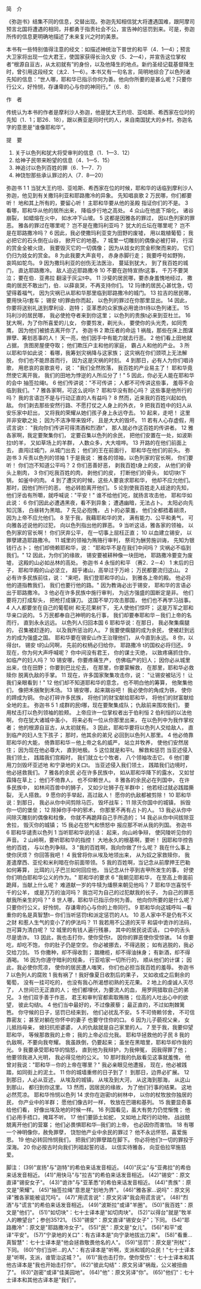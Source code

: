 简　介

《弥迦书》结集不同的信息，交替出现。弥迦先知相信犹大将遭遇国难，跟阿摩司预言北国将遭遇的相同，并都勇于指责社会不公，宣告神的惩罚到来。可是，弥迦所传的信息更明确地描述了未来复兴之时的美景。

本书有一些特别值得注意的经文：如描述神统治下普世的和平（4．1—4）；预言大卫家将出现一位大君王，使国家获得长治久安（5．2—4），并宣告这位掌权者“根源自亘古，从太初就有”的身份，以及他降生的地点。新约圣经记载基督降生时，曾引用这段经文（太2．1—6）。本书又有一句名言，简明地综合了以色列诸先知的信息：“世人哪，耶和华已指示你何为善。他向你所要的是甚么呢？只要你行公义，好怜悯，存谦卑的心与你的神同行。”（6．8）

作　者

传统认为本书的作者是摩利沙人弥迦，他是犹大王约坦、亚哈斯、希西家在位时的先知（1．1；耶26．18），跟以赛亚是同时代的人，来自南国犹大的乡村。弥迦名字的意思是“谁像耶和华”。

提　要

1. 关于以色列和犹大将受审判的信息（1．1—3．12）
2. 给神子民带来盼望的信息（4．1—5．15）
3. 神追讨以色列百姓的罪（6．1—7．7）
4. 神饶恕那些承认罪过的人（7．8—20）

弥迦书 1
1 当犹大王约坦、亚哈斯、希西家在位的时候，耶和华的话临到摩利沙人弥迦，他见到有关撒玛利亚和耶路撒冷的异象。
先知唱哀歌
2 万民哪，你们都要听！ 地和其上所有的，要留心听！ 主耶和华要从他的圣殿 指证你们的不是。
3 看哪，耶和华从他的居所出来， 降临步行地之高处。
4 众山在他底下熔化， 诸谷崩裂， 如蜡熔在火中， 如水冲下山坡。
5 这都是因雅各的罪过， 因以色列家的罪恶。 雅各的罪过在哪里呢？ 岂不是在撒玛利亚吗？ 犹大的丘坛在哪里呢？ 岂不是在耶路撒冷吗？
6 因此，我必使撒玛利亚变为田野的废墟， 用以栽植葡萄； 我必把它的石头倒在山谷， 掀开它的地基。
7 城里一切雕刻的偶像必被打碎， 行淫的赏金全被火烧， 我要毁灭它的一切偶像； 因为从妓女的赏金积聚而来的， 它们仍归为妓女的赏金。
8 为此我要大声哀号， 赤身赤脚行走； 我要呼号如野狗， 哀鸣如鸵鸟。
9 因为撒玛利亚的创伤无法医治， 蔓延到犹大， 到了我百姓的城门， 直达耶路撒冷。
敌人迫近耶路撒冷
10 不要在迦特宣扬t这事， 千万不要哭泣； 要在伯．亚弗拉 翻滚于灰尘t中。
11  沙斐的居民哪，要赤身羞愧地经过， 撒南的居民不敢出门，伯．以薛哀哭，不再支持你们。
12  玛律的居民心甚忧急，切望得着福气， 因为灾祸已从耶和华那里临到耶路撒冷的城门。
13  拉吉的居民哪，要用快马t套车； 锡安 t的罪由你而起， 以色列的罪过在你那里显出。
14 因此，你要将送别礼送到摩利设．迦特； 亚革悉的众家族必用诡诈t待以色列诸王。
15  玛利沙的居民哪， 我必使抢夺者来到你这里； 以色列的贵族t必来到亚杜兰。
16  犹大啊，为了你所喜爱的儿女， 你要剪发，剃光头， 要使你的头光秃，如同秃鹰， 因为他们被掳去离开你了。
弥迦书 2
欺压者的命运
1 祸哉，那些在床上图谋罪孽、筹划恶事的人！ 天一亮，他们因手中有能力就去行恶。
2 他们看上田地就占据， 贪图房屋便夺取； 他们欺压户主和他的家庭， 霸占人和他的产业。
3 所以耶和华如此说： 看哪，我筹划灾祸降与这家族； 这灾祸在你们颈项上无法解脱， 你们也不能昂首而行， 因为这是灾祸的时刻。
4 到那日，必有人为你们唱诗歌， 用悲哀的哀歌哀号，说： "我们全然败落， 我百姓的产业易主了！ 耶和华竟然使它离开我， 我们的田地为悖逆的人所瓜分了！"
5 因此，你必无人能在耶和华的会中 抽签拉绳t。
6 他们传讲说："不可传讲； 人都不可传讲这些事， 羞辱不会临到我们。"
7  雅各家啊，可这么说吗t？ 耶和华没有耐心吗？ 这些事是他所行的吗？ 我的言语岂不是与行动正直的人有益吗？
8 然而，近来我的百姓兴起如仇敌。 你们剥去那些安然行路、不愿打仗之人身上的外衣，
9 把我百姓中的妇人从安乐家中赶出， 又将我的荣耀从她们孩子身上永远夺去。
10 起来，走吧！ 这里并非安歇之处； 因为不洁净带来毁坏， 且是大大的毁坏。
11 若有人心存虚假，用谎言说t： "我向你们传讲可得清酒和烈酒t"， 那人就必作这百姓的传讲者。
12  雅各家啊，我定要聚集你们， 定要召集以色列的余民， 把他们安置在一处，如波斯拉t的羊， 又如草场上的羊群， 人数众多，大大喧哗。
13 开路的在他们前面上去， 直闯过城门，从城门出去； 他们的王在前面行， 耶和华在他们的前头。
弥迦书 3
斥责以色列的领袖
1 于是我说： 雅各的领袖，以色列家的官长啊， 你们要听！ 你们岂不知道公平吗？
2 你们恶善好恶， 剥我百姓t身上的皮， 从他们的骨头上剔肉，
3 你们吃我百姓的肉， 剥他们的皮， 打断他们的骨头， 如切块t下锅， 如釜中的肉。
4 到了遭灾的时候，这些人要哀求耶和华， 他却不应允他们。 那时，因他们所行的恶， 他必转脸离开他们。
5 论到使我百姓走入歧途的先知， 他们牙齿有所嚼，就呼喊说："平安！" 谁不给他们吃，就扬言攻击他， 耶和华如此说：
6 你们因此必遭遇黑夜，看不到异象； 遭遇幽暗，无法占卜。 太阳必向先知沉落， 白昼转为黑暗。
7 先见必抱愧， 占卜的必蒙羞， 他们全都捂着胡须， 因为上帝不应允他们。
8 至于我，我藉耶和华的灵， 满有能力、公平和勇气， 可向雅各述说他的过犯， 向以色列指出他的罪恶。
9 当听这话，雅各家的领袖， 以色列家的官长啊！ 你们厌弃公平， 在一切事上屈枉正直；
10 以血建立锡安， 以罪孽建造耶路撒冷。
11 城里的领袖为贿赂行审判， 祭司为酬劳施训诲， 先知为银钱行占卜； 他们却倚赖耶和华，说： "耶和华不是在我们中间吗？ 灾祸必不临到我们。"
12 因此，为你们的缘故， 锡安要被耕种像一块田地， 耶路撒冷要变为废墟， 这殿的山必如丛林的高处。
弥迦书 4
永恒的和平
（赛2．2－4）
1 末后的日子， 耶和华殿的山必坚立， 超乎诸山，高举过于万岭； 万民都要流归这山。
2 必有许多民族前往，说： "来吧，我们登耶和华的山， 到雅各上帝的殿。 他必将他的道指教我们， 我们也要行他的路。" 因为教诲必出于锡安， 耶和华的言语必出于耶路撒冷。
3 他必在许多民族中施行审判， 为远方强盛的国断定是非。 他们要将刀打成犁头， 把枪打成镰刀。 这国不举刀攻击那国， 他们也不再学习战事。
4 人人都要坐在自己的葡萄树 和无花果树下， 无人使他们惊吓； 这是万军之耶和华亲口说的。
5 万民都奉自己神明的名行事， 我们却要奉耶和华－我们上帝的名而行， 直到永永远远。
以色列人归回本国
6 耶和华说：在那日， 我必聚集瘸腿的， 召集被赶逐的， 以及我所惩治的人。
7 我要使瘸腿的成为余民， 使被赶到远方的成为强盛之国。 耶和华要在锡安山作王治理他们， 从今直到永远。
8 你，以得台t， 锡安 t的山冈啊， 先前的权柄必归给你， 耶路撒冷 t的国权必将归还。
9 现在，你为何大声呼喊呢？ 你中间没有君王， 你的谋士灭绝， 以致疼痛抓住你， 如临产的妇人吗？
10  锡安哪，你要疼痛生产， 仿佛临产的妇人； 因你必从城里出来，住在田野； 你要到巴比伦去， 在那里，你要蒙解救， 在那里，耶和华必救赎你 脱离仇敌的手掌。
11 现在，许多国家聚集攻击你，说： "让锡安被玷污！ 让我们亲眼看到！"
12 他们却不知道耶和华的意念， 也不明白他的筹算， 他聚集他们， 像把禾捆聚到禾场。
13  锡安哪，起来踹谷吧！ 我必使你的角成为铁， 使你的蹄成为铜。 你必打碎许多民族， 将他们的财宝献给耶和华， 将他们的财富献给全地的主。
弥迦书 5
1 成群的民t哪，现在要聚集成队； 仇敌前来围攻我们， 要用杖击打以色列领袖的脸颊。
上帝应许一位掌权者出于伯利恒
2  伯利恒的以法他啊， 你在犹大诸城中虽小， 将来必有一位从你那里出来， 在以色列中为我作掌权者； 他的根源自亘古，从太初就有。
3 因此，耶和华要将以色列人交给敌人， 直到临产的妇人生下孩子； 那时，他其余的弟兄 必回到以色列人那里。
4 他必倚靠耶和华的大能， 倚靠耶和华－他上帝之名的威严， 站立并牧养， 使他们安然居住； 因为现在他必尊大， 直到地极。
5 这位就是和平t。
解救和惩罚
当亚述侵入我们领土， 践踏我们宫殿时， 我们就立七个牧者， 八个领袖攻击它。
6 他们要用刀剑毁坏亚述地 和宁录地的关口t。 当亚述侵入我们领土， 践踏我们边境时， 他必拯救我们。
7  雅各的余民 必在许多民族中， 如从耶和华降下的露水， 又如甘霖降在草上； 他们不倚靠人， 也不仰赖世人。
8  雅各的余民必在列国中， 在许多民族中， 如林间百兽中的狮子， 又如少壮狮子在羊群中； 他若经过就必践踏撕裂， 无人搭救。
9 愿你的手举起，高过敌人！ 愿你的仇敌都被剪除！
10 耶和华说：到那日， 我必从你中间剪除马匹， 毁坏战车；
11 除灭你国中的城镇， 拆毁你一切的堡垒；
12 除掉你手中的邪术， 你那里不再有占卜的人。
13 我必从你中间除灭雕刻的偶像和柱像， 你就不再跪拜自己手所造的；
14 我必从你中间拔除亚舍拉， 毁灭你的城镇；
15 我必在怒气和愤怒中 报应那不听从我的列国。
弥迦书 6
耶和华谴责以色列
1 当听耶和华说的话： 起来，向山岭争辩， 使冈陵听见你的声音。
2 山岭啊，要听耶和华的指控！ 大地永久的根基啊，要听！ 因耶和华控告他的百姓， 与以色列争辩。
3 "我的百姓啊，我向你做了什么呢？ 我在什么事上使你厌烦？ 你回答我吧！
4 我曾将你从埃及地领出来， 从为奴之家救赎你， 我差遣摩西、亚伦和米利暗在你前面带领。
5 我的百姓啊，当记念从前摩押王巴勒如何筹算， 比珥的儿子巴兰如何回应他， 当记念从什亭到吉甲所发生的事， 好使你们明白耶和华公义的作为。"
耶和华的要求
6 "我朝见耶和华， 在至高上帝面前跪拜，当献上什么呢？ 难道献一岁的牛犊为燔祭来朝见他吗？
7 耶和华岂喜悦千千的公羊， 或是万万的油河吗？ 我岂可为自己的过犯献我的长子， 为自己的罪恶献我所亲生的吗？"
8 世人哪，耶和华已指示你何为善。 他向你所要的是什么呢？ 只要你行公义，好怜悯， 存谦卑的心与你的上帝同行。
9 耶和华向这城呼叫 ─看重你的名是真智慧t─ 你们当听惩罚t和派定惩罚的人t。
10 恶人家中不是仍有不义之财 和惹人生气的变小了的伊法吗？
11 我若用不公道的天平 和袋中诡诈的法码， 岂可算为清白呢？
12 城里的有钱人遍行残暴， 其中的居民说谎话， 口中的舌头尽是诡诈。
13 因此，我也击打你，使你受伤t， 因你的罪恶使你受惊骇。
14 你要吃，却吃不饱， 你的肚子仍是空空。 你必被挪去，不得逃脱； 如有逃脱的，我必交给刀剑。
15 你撒种，却不得收割； 踹橄榄，却不得油抹身； 有新酒，却不得酒喝。
16 因为你遵守暗利的规条， 行亚哈家一切所行的， 顺从他们的计谋； 因此，我必使你荒凉， 使你的居民遭人嗤笑， 你们也必担当我百姓的羞辱。
弥迦书 7
以色列人的腐败
1 我有祸了！我好像夏日收割后的果子， 又如收成之后剩余的葡萄， 没有一挂可吃的， 也没有我心所渴想初熟的无花果。
2 地上的虔诚人灭尽了， 人世间已无正直的人； 他们都埋伏，为要流人的血， 用罗网猎取自己的弟兄。
3 他们双手善于作恶， 君王和审判官都索取贿赂； 位高的人吐出心中的欲望， 彼此勾结t。
4 他们当中最好的，不过像蒺藜； 最正直的，不过如荆棘篱笆。 你守候的日子，惩罚已经来到， 他们必扰乱不安。
5 不可倚赖邻舍， 不可信靠密友； 甚至对躺在你怀中的妻子 也要守住你的口。
6 因为儿子藐视父亲， 女儿抵挡母亲， 媳妇抗拒婆婆， 人的仇敌就是自己家里的人。
7 至于我，我要仰望耶和华， 等候那救我的上帝； 我的上帝必应允我。
耶和华拯救他的子民
8 我的仇敌啊，不要向我夸耀。 我虽跌倒，仍要起来； 虽坐在黑暗里，耶和华却作我的光。
9 我要承受耶和华的恼怒， 直到他为我辩护，为我伸冤， 因我得罪了他； 他要领我进入光明， 我必得见他的公义。
10 那时我的仇敌看见这事就羞愧， 他曾对我说："耶和华－你的上帝在哪里？" 我必亲眼见他遭报， 现在，他必被践踏，如同街上的泥土。
11 你的城墙重修的日子到了！ 到那日，边界必扩展。
12 到那日，人必从亚述， 从埃及的城镇， 从埃及到大河， 从这海到那海， 从这山到那山， 都归到你这里。
13 然而，因居民的缘故， 为了他们行事的结果。 这地必然荒凉。
耶和华怜悯以色列
14 求你在迦密t的树林中， 以你的杖牧放你独居的民， 你产业中的羊群； 愿他们像古时一样， 牧放在巴珊和基列。
15 我要显奇事给他们看， 好像出埃及地的时候一样。
16 列国看见，虽大有势力仍觉惭愧； 他们必用手捂口，掩耳不听。
17 他们要舔土如蛇， 又如地上爬行的动物， 战战兢兢离开他们的营寨； 他们必畏惧耶和华─我们的上帝， 也必因你而害怕。
18 有哪一个神明像你，赦免罪孽， 饶恕他产业中余民的罪过？ 他不永远怀怒，喜爱施恩。
19 他t必转回怜悯我们， 把我们的罪孽踏在脚下。 你必将他们t一切的罪投于深海。
20 你必按古时向我们列祖起誓的话， 以信实待雅各， 向亚伯拉罕施慈爱。

脚注：
(39)"宣扬"与"迦特"的希伯来话发音相近。
(40)"灰尘"与"亚弗拉"的希伯来话发音相近。
(41)"用快马"与"拉吉"的希伯来话发音相近。
(42)"锡安"：原文直译"锡安女子"。
(43)"诡诈"与"亚革悉"的希伯来话发音相近。
(44)"贵族"：原文是"荣耀"。
(45)"抽签拉绳"意思是"划地为界"。
(46)"雅各家…说吗"：原文另译"雅各家能被诅咒吗"。
(47)"用谎言说"：原文另译"我会用谎言说"。
(48)"烈酒"与"谎言"的希伯来话发音相近。
(49)"波斯拉"或译"羊圈"。
(50)"我百姓"：原文是"他们"。
(51)"如切块"：七十士译本是"如切肉块"。
(52)"以得台"就是"牧羊人的瞭望台"；参创35?21。
(53)"锡安"：原文直译"锡安女子"；下同。
(54)"耶路撒冷"：原文是"耶路撒冷女子"。
(55)"民"：原文是"女儿"。
(56)"和平"或译"平安"。
(57)"宁录地的关口"：有古译本是"向宁录地拔出刀来"。
(58)"看重...真智慧"：七十士译本是"他会拯救敬畏他名的人"。
(59)"惩罚"：原文是"刑杖"；下同。
(60)"你们当听...的人"：有古译本是"听啊，支派和城的众民！"七十士译本是"听啊，支派，谁管治这城？"。
(61)"我也击打你，使你受伤"：七十士译本和其他古译本是"我也开始击打你"。
(62)"彼此勾结"：原文另译"祸哉，公义被扭曲了"。
(63)"迦密"或译"佳美园地"。
(64)"他"：原文另译"你"。
(65)"他们"：七十士译本和其他古译本是"我们"。

